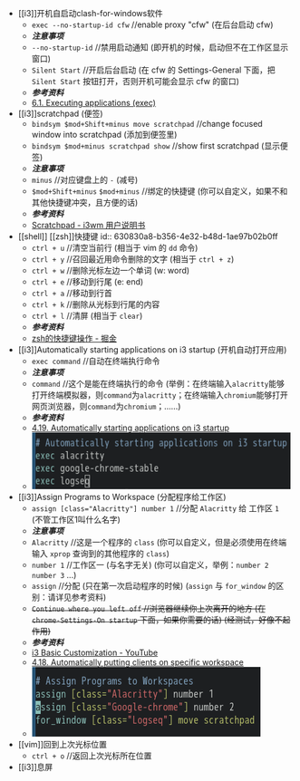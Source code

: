 - [[i3]]开机自启动clash-for-windows软件
  * `exec --no-startup-id cfw` //enable proxy "cfw" (在后台启动 cfw)
  * ***注意事项***
  * `--no-startup-id` //禁用启动通知 (即开机的时候，启动但不在工作区显示窗口)
  * `Silent Start` //开启后台启动 (在 cfw 的 Settings-General 下面，把 `Silent Start` 按钮打开，否则开机可能会显示 cfw 的窗口)
  * ***参考资料***
  * [6.1. Executing applications (exec)](https://i3wm.org/docs/userguide.html#exec)
- [[i3]]scratchpad (便签)
  * `bindsym $mod+Shift+minus move scratchpad` //change focused window into scratchpad (添加到便签里)
  * `bindsym $mod+minus scratchpad show` //show first scratchpad (显示便签)
  * ***注意事项***
  * `minus` //对应键盘上的 `-` (减号)
  * `$mod+Shift+minus` `$mod+minus` //绑定的快捷键 (你可以自定义，如果不和其他快捷键冲突，且方便的话)
  * ***参考资料***
  * [Scratchpad - i3wm 用户说明书](https://zjuyk.site/i3wm-userguide-zh/%E5%91%BD%E4%BB%A4%E5%88%97%E8%A1%A8/Scratchpad.html)
- [[shell]] [[zsh]]快捷键
  id:: 630830a8-b356-4e32-b48d-1ae97b02b0ff
  * `ctrl + u` //清空当前行 (相当于 vim 的 `dd` 命令)
  * `ctrl + y` //召回最近用命令删除的文字 (相当于 `ctrl + z`)
  * `ctrl + w` //删除光标左边一个单词 (w: word)
  * `ctrl + e` //移动到行尾 (e: end)
  * `ctrl + a` //移动到行首
  * `ctrl + k` //删除从光标到行尾的内容
  * `ctrl + l` //清屏 (相当于 `clear`)
  * ***参考资料***
  * [zsh的快捷键操作 - 掘金](https://juejin.cn/post/7045572070368870408)
- [[i3]]Automatically starting applications on i3 startup (开机自动打开应用)
  * `exec command` //自动在终端执行命令
  * ***注意事项***
  * `command` //这个是能在终端执行的命令 (举例：在终端输入`alacritty`能够打开终端模拟器，则`command`为`alacritty`；在终端输入`chromium`能够打开网页浏览器，则`command`为`chromium`；……)
  * ***参考资料***
  * [4.19. Automatically starting applications on i3 startup](https://i3wm.org/docs/userguide.html#_automatically_starting_applications_on_i3_startup)
  * ![image.png](../assets/image_1661505123398_0.png)
- [[i3]]Assign Programs to Workspace (分配程序给工作区)
  * `assign [class="Alacritty"] number 1` //分配 `Alacritty` 给 工作区 `1` (不管工作区1叫什么名字)
  * ***注意事项***
  * `Alacritty` //这是一个程序的 `class` (你可以自定义，但是必须使用在终端输入 `xprop` 查询到的其他程序的 `class`)
  * `number 1` //工作区一 (与名字无关) (你可以自定义，举例：`number 2` `number 3` ...)
  * `assign` //分配 (只在第一次启动程序的时候) (`assign` 与 `for_window` 的区别：请详见参考资料)
  * ~~`Continue where you left off` //浏览器继续你上次离开的地方 (在 `chrome-Settings-On startup` 下面，如果你需要的话) (经测试，好像不起作用)~~
  * ***参考资料***
  * [i3 Basic Customization - YouTube](https://www.youtube.com/watch?v=lvLExb1SUzM&ab_channel=EF-LinuxMadeSimple)
  * [4.18. Automatically putting clients on specific workspace](https://i3wm.org/docs/userguide.html#assign_workspace)
  * ![image.png](../assets/image_1661510403963_0.png)
- [[vim]]回到上次光标位置
  * `ctrl + o` //返回上次光标所在位置
- [[i3]]息屏